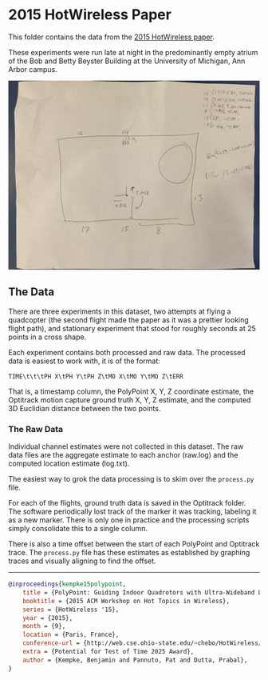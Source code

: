 2015 HotWireless Paper
======================

This folder contains the data from the [2015 HotWireless paper](https://patpannuto.com/pubs/kempke15polypoint.pdf).

These experiments were run late at night in the predominantly empty atrium of
the Bob and Betty Beyster Building at the University of Michigan, Ann Arbor campus.

![Sketch of the deployment layout](DeploymentSketch.jpg)

The Data
--------

There are three experiments in this dataset, two attempts at flying a
quadcopter (the second flight made the paper as it was a prettier looking
flight path), and stationary experiment that stood for roughly seconds at 25
points in a cross shape.

Each experiment contains both processed and raw data. The processed data is
easiest to work with, it is of the format:

    TIME\t\t\tPH X\tPH Y\tPH Z\tMO X\tMO Y\tMO Z\tERR

That is, a timestamp column, the PolyPoint X, Y, Z coordinate estimate, the
Optitrack motion capture ground truth X, Y, Z estimate, and the computed 3D
Euclidian distance between the two points.

### The Raw Data

Individual channel estimates were not collected in this dataset. The raw data
files are the aggregate estimate to each anchor (raw.log) and the computed
location estimate (log.txt).

The easiest way to grok the data processing is to skim over the `process.py` file.

For each of the flights, ground truth data is saved in the Optitrack folder.
The software periodically lost track of the marker it was tracking, labeling it
as a new marker. There is only one in practice and the processing scripts
simply consolidate this to a single column.

There is also a time offset between the start of each PolyPoint and Optitrack
trace.  The `process.py` file has these estimates as established by graphing
traces and visually aligning to find the offset.

---

```bibtex
@inproceedings{kempke15polypoint,
	title = {PolyPoint: Guiding Indoor Quadrotors with Ultra-Wideband Localization},
	booktitle = {2015 ACM Workshop on Hot Topics in Wireless},
	series = {HotWireless '15},
	year = {2015},
	month = {9},
	location = {Paris, France},
	conference-url = {http://web.cse.ohio-state.edu/~chebo/HotWireless/},
	extra = {Potential for Test of Time 2025 Award},
	author = {Kempke, Benjamin and Pannuto, Pat and Dutta, Prabal},
}
```
